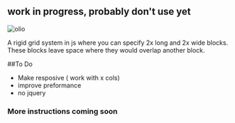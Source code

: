 ## work in progress, probably don't use yet
![olio](https://dl.dropboxusercontent.com/u/255297/portfolio/grid.jpg)


A rigid grid system in js where you can specify 2x long and 2x wide blocks. These blocks leave space where they would overlap another block.

##To Do
- Make resposive ( work with x cols)
- improve preformance
- no jquery

### More instructions coming soon